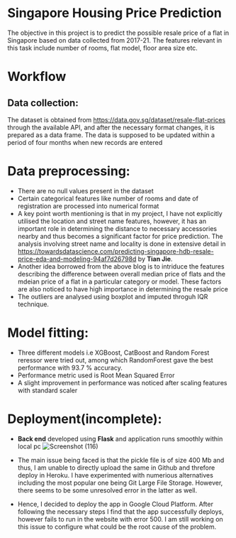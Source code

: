 # Singapore Housing Price Prediction
The objective in this project is to predict the possible resale price of a flat in Singapore based on data collected from 2017-21. The features relevant in this task include number of rooms, flat model, floor area size etc.
# Workflow

## Data collection: 
The dataset is obtained from https://data.gov.sg/dataset/resale-flat-prices through the available API, and after the necessary format changes, it is prepared as a data frame. The data is supposed to be updated within a period of four months when new records are entered
# Data preprocessing:
* There are no null values present in the dataset
* Certain categorical features like number of rooms and date of registration are processed into numerical format
* A key point worth mentioning is that in my project, I have not explicitly utilised the location and street name features, however, it has an important role in determining the distance to necessary accessories nearby and thus becomes a significant factor for price prediction. The analysis involving street name and locality is done in extensive detail in 
 https://towardsdatascience.com/predicting-singapore-hdb-resale-price-eda-and-modeling-94af7d26798d by **Tian Jie**.
 * Another idea borrowed from the above blog is to intriduce the features describing the difference between overall median price of flats and the mdeian price of a flat in a particular category or model. These factors are also noticed to have high importance in determining the resale price
 * The outliers are analysed using boxplot and imputed throguh IQR technique.
 # Model fitting:
 * Three different models i.e XGBoost, CatBoost and Random Forest reressor were tried out, among which RandomForest gave the best performance with 93.7 % accuracy.
 * Performance metric used is Root Mean Squared Error
 * A slight improvement in performance was noticed after scaling features with standard scaler
 # Deployment(incomplete):
 * **Back end** developed using **Flask** and application runs smoothly within local pc
![Screenshot (116)](https://user-images.githubusercontent.com/45267377/136898511-5c9f5442-bf05-495f-95c3-ee87a2270ad9.png)

 * The main issue being faced is that the pickle file is of size 400 Mb and thus, I am unable to directly upload the same in Github and threfore deploy in Heroku. I have experimented with numerious alternatives including the most popular one being Git Large File Storage. However, there seems to be some unresolved error in the latter as well.
 * Hence, I decided to deploy the app in Google Cloud Platform. After following the necessary steps I find that the app successfully deploys, however fails to run in the website with error 500. I am still working on this issue to configure what could be the root cause of the problem.
